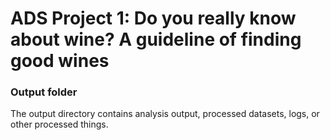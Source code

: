 # ADS Project 1: Do you really know about wine? A guideline of finding good wines

### Output folder

The output directory contains analysis output, processed datasets, logs, or other processed things.
